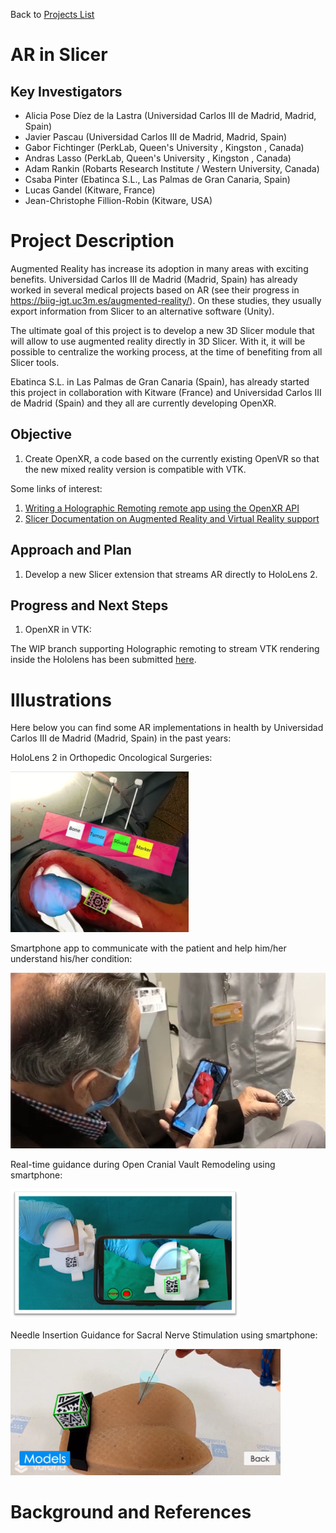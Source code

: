 Back to [Projects List](../../README.md#ProjectsList)

# AR in Slicer

## Key Investigators

- Alicia Pose Díez de la Lastra (Universidad Carlos III de Madrid, Madrid, Spain)
- Javier Pascau (Universidad Carlos III de Madrid, Madrid, Spain)
- Gabor Fichtinger (PerkLab, Queen's University , Kingston , Canada)
- Andras Lasso (PerkLab, Queen's University , Kingston , Canada)
- Adam Rankin (Robarts Research Institute / Western University, Canada)
- Csaba Pinter (Ebatinca S.L., Las Palmas de Gran Canaria, Spain)
- Lucas Gandel (Kitware, France)
- Jean-Christophe Fillion-Robin (Kitware, USA)




# Project Description

Augmented Reality has increase its adoption in many areas with exciting benefits. Universidad Carlos III de Madrid (Madrid, Spain) has already worked in several medical projects
based on AR (see their progress in https://biig-igt.uc3m.es/augmented-reality/). On these studies, they usually export information from Slicer to an alternative software (Unity). 

The ultimate goal of this project is to develop a new 3D Slicer module that will allow to use augmented reality directly in 3D Slicer. With it, it will be possible
to centralize the working process, at the time of benefiting from all Slicer tools.

Ebatinca S.L. in Las Palmas de Gran Canaria (Spain), has already started this project in collaboration with Kitware (France) and Universidad Carlos III de Madrid (Spain) and
they all are currently developing OpenXR. 

## Objective

<!-- Describe here WHAT you would like to achieve (what you will have as end result). -->

1. Create OpenXR, a code based on the currently existing OpenVR so that the new mixed reality version is compatible with VTK.


Some links of interest:
1. [Writing a Holographic Remoting remote app using the OpenXR API](https://docs.microsoft.com/en-us/windows/mixed-reality/develop/platform-capabilities-and-apis/holographic-remoting-create-remote-openxr)
2. [Slicer Documentation on Augmented Reality and Virtual Reality support](https://www.slicer.org/wiki/Documentation/Labs/Augmented_Reality_and_Virtual_Reality_support#Current_approaches)

## Approach and Plan

1. Develop a new Slicer extension that streams AR directly to HoloLens 2.

## Progress and Next Steps

1. OpenXR in VTK:

The WIP branch supporting Holographic remoting to stream VTK rendering inside the Hololens has been submitted [here](https://gitlab.kitware.com/vtk/vtk/-/merge_requests/8101).


# Illustrations

<!-- Add pictures and links to videos that demonstrate what has been accomplished.
![Description of picture](Example2.jpg)
![Some more images](Example2.jpg)
-->
Here below you can find some AR implementations in health by Universidad Carlos III de Madrid (Madrid, Spain) in the past years:

HoloLens 2 in Orthopedic Oncological Surgeries:

![HoloLens 2 in Orthopedic Oncological Surgeries](Figure_HoloLens2_OrthopedicOncologicalSurgery.png)

Smartphone app to communicate with the patient and help him/her understand his/her condition:

![Smartphone app to communicate with the patient and help him/her understand his/her condition](Figure_Smartphone_PatientCommunication.png)

Real-time guidance during Open Cranial Vault Remodeling using smartphone:

![Smartphone app to guide open cranial vault remodeling](Figure_Smartphone_CraniosynostosisSurgery.png)

Needle Insertion Guidance for Sacral Nerve Stimulation using smartphone:

![Smartphone app to guide needle insertion for sacral nerve stimulation](Figure_Smartphone_NeedleInsertion.png)




# Background and References

<!-- If you developed any software, include link to the source code repository. If possible, also add links to sample data, and to any relevant publications. -->
